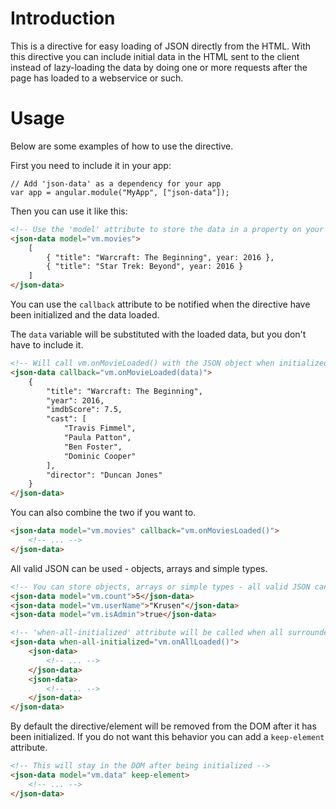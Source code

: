 # Introduction
This is a directive for easy loading of JSON directly from the HTML.
With this directive you can include initial data in the HTML sent to the client instead of lazy-loading 
the data by doing one or more requests after the page has loaded to a webservice or such.

# Usage
Below are some examples of how to use the directive.

First you need to include it in your app:

```JS
// Add 'json-data' as a dependency for your app
var app = angular.module("MyApp", ["json-data"]);
```

Then you can use it like this:

```HTML
<!-- Use the 'model' attribute to store the data in a property on your controller -->
<json-data model="vm.movies">
    [
        { "title": "Warcraft: The Beginning", year: 2016 },
        { "title": "Star Trek: Beyond", year: 2016 }
    ]
</json-data>
```

You can use the `callback` attribute to be notified when the directive have been initialized and the data loaded.

The `data` variable will be substituted with the loaded data, but you don't have to include it.

```HTML
<!-- Will call vm.onMovieLoaded() with the JSON object when initialized -->
<json-data callback="vm.onMovieLoaded(data)">
    {
        "title": "Warcraft: The Beginning",
        "year": 2016,
        "imdbScore": 7.5,
        "cast": [
            "Travis Fimmel",
            "Paula Patton",
            "Ben Foster",
            "Dominic Cooper"
        ],
        "director": "Duncan Jones"
    }
</json-data>
```

You can also combine the two if you want to.

```HTML
<json-data model="vm.movies" callback="vm.onMoviesLoaded()">
    <!-- ... -->
</json-data>
```

All valid JSON can be used - objects, arrays and simple types.

```HTML
<!-- You can store objects, arrays or simple types - all valid JSON can be used -->
<json-data model="vm.count">5</json-data>
<json-data model="vm.userName">"Krusen"</json-data>
<json-data model="vm.isAdmin">true</json-data>

<!-- 'when-all-initialized' attribute will be called when all surrounded json-data directives has been initialied -->
<json-data when-all-initialized="vm.onAllLoaded()">
    <json-data>
        <!-- ... -->
    </json-data>
    <json-data>
        <!-- ... -->
    </json-data>
</json-data>
```

By default the directive/element will be removed from the DOM after it has been initialized.
If you do not want this behavior you can add a `keep-element` attribute.

```HTML
<!-- This will stay in the DOM after being initialized -->
<json-data model="vm.data" keep-element>
    <!-- ... -->
</json-data>
```